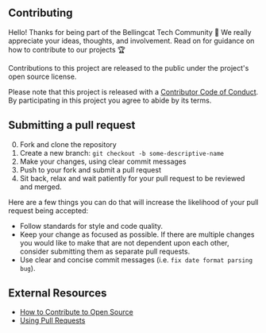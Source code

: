 ## Contributing

Hello! Thanks for being part of the Bellingcat Tech Community :muscle: We really appreciate your ideas, thoughts, and involvement. Read on for guidance on how to contribute to our projects :trophy:

Contributions to this project are released to the public under the project's open source license.

Please note that this project is released with a [Contributor Code of Conduct](./CODE_OF_CONDUCT.md). By participating in this project you agree to abide by its terms.

## Submitting a pull request

0. Fork and clone the repository
0. Create a new branch: `git checkout -b some-descriptive-name`
0. Make your changes, using clear commit messages
0. Push to your fork and submit a pull request
0. Sit back, relax and wait patiently for your pull request to be reviewed and merged.

Here are a few things you can do that will increase the likelihood of your pull request being accepted:

- Follow standards for style and code quality.
- Keep your change as focused as possible. If there are multiple changes you would like to make that are not dependent upon each other, consider submitting them as separate pull requests.
- Use clear and concise commit messages (i.e. `fix date format parsing bug`).

## External Resources

- [How to Contribute to Open Source](https://opensource.guide/how-to-contribute/)
- [Using Pull Requests](https://help.github.com/articles/about-pull-requests/)